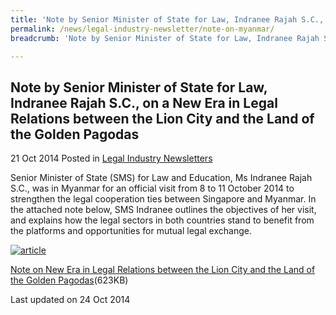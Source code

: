 ```yaml
---
title: 'Note by Senior Minister of State for Law, Indranee Rajah S.C., on a New Era in Legal Relations between the Lion City and the Land of the Golden Pagodas'
permalink: /news/legal-industry-newsletter/note-on-myanmar/
breadcrumb: 'Note by Senior Minister of State for Law, Indranee Rajah S.C., on a New Era in Legal Relations between the Lion City and the Land of the Golden Pagodas'

---
```



<style>
  .image {width: 200px;}
  .image img {max-width: 100%;}
</style>

Note by Senior Minister of State for Law, Indranee Rajah S.C., on a New Era in Legal Relations between the Lion City and the Land of the Golden Pagodas
---

21 Oct 2014 Posted in [Legal Industry Newsletters](/news/legal-industry-newsletters/)

Senior Minister of State (SMS) for Law and Education, Ms Indranee Rajah S.C., was in Myanmar for an official visit from 8 to 11 October 2014 to strengthen the legal cooperation ties between Singapore and Myanmar. In the attached note below, SMS Indranee outlines the objectives of her visit, and explains how the legal sectors in both countries stand to benefit from the platforms and opportunities for mutual legal exchange.

<div class="image">
  <a href="/files/SMSNoteonMyanmar.pdf/"><img src="/images/1414119872449.jpg/" alt="article" title="article"></a>
</div>

<a href="/files/SMSNoteonMyanmar.pdf/">Note on New Era in Legal Relations between the Lion City and the Land of the Golden Pagodas</a>(623KB)

<p class="right-side-updated">Last updated on 24 Oct 2014</p>

